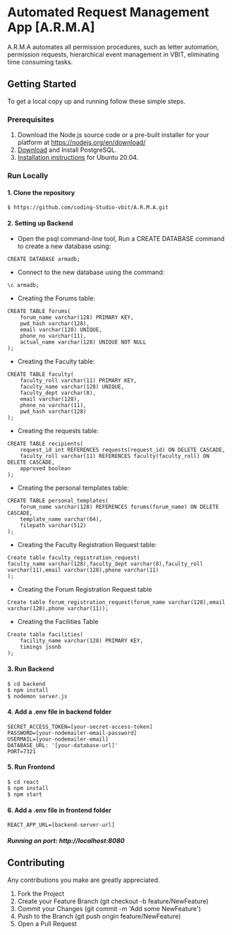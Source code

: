 
# Automated Request Management App [A.R.M.A]

A.R.M.A automates all permission procedures, such as letter automation, permission requests, hierarchical event management in VBIT, eliminating  time consuming tasks.

## Getting Started
To get a local copy up and running follow these simple steps.

### Prerequisites
1. Download the Node.js source code or a pre-built installer for your platform at https://nodejs.org/en/download/
2. [Download](https://www.postgresql.org/download/) and Install PostgreSQL.
3. [Installation instructions](https://www.digitalocean.com/community/tutorials/how-to-install-postgresql-on-ubuntu-20-04-quickstart) for Ubuntu 20.04. 


### Run Locally

#### 1. Clone the repository 
```
$ https://github.com/coding-Studio-vbit/A.R.M.A.git
```

#### 2. Setting up Backend

* Open the psql command-line tool, Run a CREATE DATABASE command to create a new database using:
```
CREATE DATABASE armadb;
```
* Connect to the new database using the command:
```
\c armadb;
```
* Creating the Forums table:
```
CREATE TABLE forums(
	forum_name varchar(128) PRIMARY KEY,
	pwd_hash varchar(128),
	email varchar(128) UNIQUE,
	phone_no varchar(11),
	actual_name varchar(128) UNIQUE NOT NULL
);
```
* Creating the Faculty table:
```
CREATE TABLE faculty(
	faculty_roll varchar(11) PRIMARY KEY,
	faculty_name varchar(128) UNIQUE,
	faculty_dept varchar(8),
	email varchar(128),
	phone_no varchar(11),
	pwd_hash varchar(128)
);
```
* Creating the requests table:
```
CREATE TABLE recipients(
	request_id int REFERENCES requests(request_id) ON DELETE CASCADE,
	faculty_roll varchar(11) REFERENCES faculty(faculty_roll) ON DELETE CASCADE,
	approved boolean
);
```
* Creating the personal templates table:
```
CREATE TABLE personal_templates(
	forum_name varchar(128) REFERENCES forums(forum_name) ON DELETE CASCADE,
	template_name varchar(64),
	filepath varchar(512)
);
```
* Creating the Faculty Registration Request table:
```
Create table faculty_registration_request(
faculty_name varchar(128),faculty_dept varchar(8),faculty_roll varchar(11),email varchar(128),phone varchar(11)
);
```
* Creating the Forum Registration Request table
```
Create table forum_registration_request(forum_name varchar(128),email varchar(128),phone varchar(11));
```
* Creating the Facilities Table
```
Create table facilities(
	facility_name varchar(128) PRIMARY KEY,
	timings jsonb
);
```
#### 3. Run Backend
```
$ cd backend
$ npm install
$ nodemon server.js
```
#### 4. Add a .env file in backend folder
```
SECRET_ACCESS_TOKEN=[your-secret-access-token]
PASSWORD=[your-nodemailer-email-password]
USERMAIL=[your-nodemailer-email]
DATABASE_URL: '[your-database-url]'
PORT=7321
```

#### 5. Run Frontend
```
$ cd react
$ npm install
$ npm start
```
#### 6. Add a .env file in frontend folder
```
REACT_APP_URL=[backend-server-url]
```
##### Running on port: http://localhost:8080

## Contributing 
Any contributions you make are greatly appreciated.

1. Fork the Project
2. Create your Feature Branch (git checkout -b feature/NewFeature)
3. Commit your Changes (git commit -m 'Add some NewFeature')
4. Push to the Branch (git push origin feature/NewFeature)
5. Open a Pull Request

